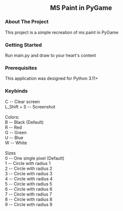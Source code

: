 <!-- TITLE -->
<div align="center">
  <h2 align="center">MS Paint in PyGame</h2>
</div>

<!-- ABOUT THE PROJECT -->
### About The Project

This project is a simple recreation of ms paint in PyGame

<!-- GETTING STARTED -->
### Getting Started

Run main.py and draw to your heart's content

<!-- PREREQUISITES -->
### Prerequisites

This application was designed for Python 3.11+

<!-- KEYBINDS -->
### Keybinds
C -- Clear screen <br>
L_Shift + S -- Screenshot <br> <br>
Colors: <br>
B -- Black (Default) <br>
R -- Red <br>
G -- Green <br>
U -- Blue <br>
W -- White <br> <br>
Sizes <br>
0 -- One single pixel (Default) <br>
1 -- Circle with radius 1 <br>
2 -- Circle with radius 2 <br>
3 -- Circle with radius 3 <br>
4 -- Circle with radius 4 <br>
5 -- Circle with radius 5 <br>
6 -- Circle with radius 6 <br>
7 -- Circle with radius 7 <br>
8 -- Circle with radius 8 <br>
9 -- Circle with radius 9 <br>
